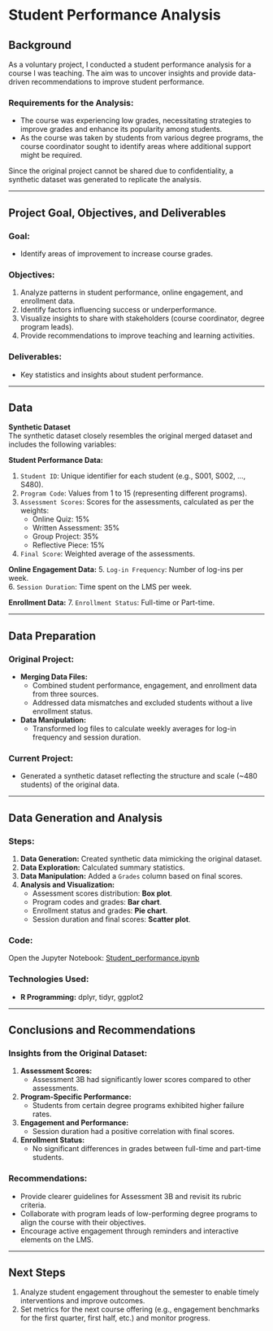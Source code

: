 # Student Performance Analysis

## Background
As a voluntary project, I conducted a student performance analysis for a course I was teaching. The aim was to uncover insights and provide data-driven recommendations to improve student performance.

### Requirements for the Analysis:
- The course was experiencing low grades, necessitating strategies to improve grades and enhance its popularity among students.
- As the course was taken by students from various degree programs, the course coordinator sought to identify areas where additional support might be required.

Since the original project cannot be shared due to confidentiality, a synthetic dataset was generated to replicate the analysis.

---

## Project Goal, Objectives, and Deliverables  

### Goal:
- Identify areas of improvement to increase course grades.

### Objectives:
1. Analyze patterns in student performance, online engagement, and enrollment data.
2. Identify factors influencing success or underperformance.
3. Visualize insights to share with stakeholders (course coordinator, degree program leads).
4. Provide recommendations to improve teaching and learning activities.

### Deliverables:
- Key statistics and insights about student performance.

---

## Data  

**Synthetic Dataset**  
The synthetic dataset closely resembles the original merged dataset and includes the following variables:  

**Student Performance Data:**
1. `Student ID`: Unique identifier for each student (e.g., S001, S002, ..., S480).
2. `Program Code`: Values from 1 to 15 (representing different programs).
3. `Assessment Scores`: Scores for the assessments, calculated as per the weights:  
   - Online Quiz: 15%  
   - Written Assessment: 35%  
   - Group Project: 35%  
   - Reflective Piece: 15%  
4. `Final Score`: Weighted average of the assessments.  

**Online Engagement Data:**
5. `Log-in Frequency`: Number of log-ins per week.  
6. `Session Duration`: Time spent on the LMS per week.  

**Enrollment Data:**
7. `Enrollment Status`: Full-time or Part-time.  

---

## Data Preparation  

### Original Project:
- **Merging Data Files:**  
   - Combined student performance, engagement, and enrollment data from three sources.  
   - Addressed data mismatches and excluded students without a live enrollment status.  
- **Data Manipulation:**  
   - Transformed log files to calculate weekly averages for log-in frequency and session duration.  

### Current Project:  
- Generated a synthetic dataset reflecting the structure and scale (~480 students) of the original data.  

---

## Data Generation and Analysis  

### Steps:
1. **Data Generation:** Created synthetic data mimicking the original dataset.  
2. **Data Exploration:** Calculated summary statistics.  
3. **Data Manipulation:** Added a `Grades` column based on final scores.  
4. **Analysis and Visualization:**  
   - Assessment scores distribution: **Box plot**.  
   - Program codes and grades: **Bar chart**.  
   - Enrollment status and grades: **Pie chart**.  
   - Session duration and final scores: **Scatter plot**.  

### Code:
Open the Jupyter Notebook: [Student_performance.ipynb](Student_performance.ipynb)  

### Technologies Used:
- **R Programming:** dplyr, tidyr, ggplot2  

---

## Conclusions and Recommendations  

### Insights from the Original Dataset:
1. **Assessment Scores:**  
   - Assessment 3B had significantly lower scores compared to other assessments.  
2. **Program-Specific Performance:**  
   - Students from certain degree programs exhibited higher failure rates.  
3. **Engagement and Performance:**  
   - Session duration had a positive correlation with final scores.  
4. **Enrollment Status:**  
   - No significant differences in grades between full-time and part-time students.  

### Recommendations:
- Provide clearer guidelines for Assessment 3B and revisit its rubric criteria.  
- Collaborate with program leads of low-performing degree programs to align the course with their objectives.  
- Encourage active engagement through reminders and interactive elements on the LMS.  

---

## Next Steps  

1. Analyze student engagement throughout the semester to enable timely interventions and improve outcomes.  
2. Set metrics for the next course offering (e.g., engagement benchmarks for the first quarter, first half, etc.) and monitor progress.  
